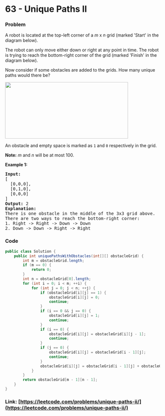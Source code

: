 # 63 - Unique Paths II

### Problem
<p>A robot is located at the top-left corner of a <em>m</em> x <em>n</em> grid (marked &#39;Start&#39; in the diagram below).</p>

<p>The robot can only move either down or right at any point in time. The robot is trying to reach the bottom-right corner of the grid (marked &#39;Finish&#39; in the diagram below).</p>

<p>Now consider if some obstacles are added to the grids. How many unique paths would there be?</p>

<p><img src="https://assets.leetcode.com/uploads/2018/10/22/robot_maze.png" style="width: 400px; height: 183px;" /></p>

<p>An obstacle and empty space is marked as <code>1</code> and <code>0</code> respectively in the grid.</p>

<p><strong>Note:</strong> <em>m</em> and <em>n</em> will be at most 100.</p>

<p><strong>Example 1:</strong></p>

<pre>
<strong>Input:
</strong>[
&nbsp; [0,0,0],
&nbsp; [0,1,0],
&nbsp; [0,0,0]
]
<strong>Output:</strong> 2
<strong>Explanation:</strong>
There is one obstacle in the middle of the 3x3 grid above.
There are two ways to reach the bottom-right corner:
1. Right -&gt; Right -&gt; Down -&gt; Down
2. Down -&gt; Down -&gt; Right -&gt; Right
</pre>


### Code
```java
public class Solution {
    public int uniquePathsWithObstacles(int[][] obstacleGrid) {
        int m = obstacleGrid.length;
        if (m == 0) {
            return 0;
        }
        int n = obstacleGrid[0].length;
        for (int i = 0; i < m; ++i) {
            for (int j = 0; j < n; ++j) {
                if (obstacleGrid[i][j] == 1) {
                    obstacleGrid[i][j] = 0;
                    continue;
                }
                if (i == 0 && j == 0) {
                    obstacleGrid[i][j] = 1;
                    continue;
                }
                if (i == 0) {
                    obstacleGrid[i][j] = obstacleGrid[i][j - 1];
                    continue;
                }
                if (j == 0) {
                    obstacleGrid[i][j] = obstacleGrid[i - 1][j];
                    continue;
                }
                obstacleGrid[i][j] = obstacleGrid[i - 1][j] + obstacleGrid[i][j - 1];
            }
        }
        return obstacleGrid[m - 1][n - 1];
    }
}
```
### Link: [https://leetcode.com/problems/unique-paths-ii/](https://leetcode.com/problems/unique-paths-ii/)
